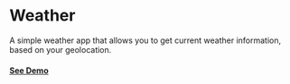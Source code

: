 # Weather

A simple weather app that allows you to get current weather information, based on your geolocation.

#### [See Demo](https://ewacuna.github.io/weather/)
